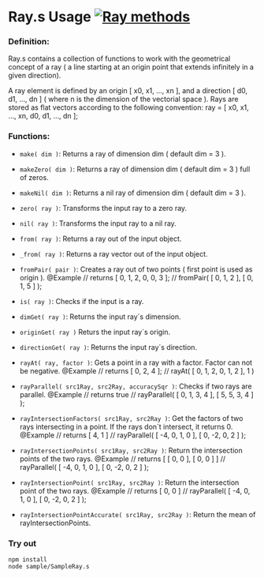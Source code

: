 
# Ray.s Usage [![Ray methods](https://travis-ci.org/Wandalen/wMathModels.svg?branch=master)](https://github.com/Wandalen/wMathModels/blob/master/proto/dwtools/amath/geometric/Ray.s)

### Definition:
  Ray.s contains a collection of functions to work with the geometrical concept of a ray ( a line starting at an origin point that extends infinitely in a given direction).

  A ray element is defined by an origin [ x0, x1, ..., xn ], and a direction [ d0, d1, ..., dn ] ( where n is the dimension of the vectorial space ).
  Rays are stored as flat vectors according to the following convention: ray = [ x0, x1, ..., xn, d0, d1, ..., dn ];

### Functions:
  - `make( dim )`: Returns a ray of dimension dim ( default dim = 3 ).
  - `makeZero( dim )`: Returns a ray of dimension dim ( default dim = 3 ) full of zeros.
  - `makeNil( dim )`: Returns a nil ray of dimension dim ( default dim = 3 ).
  - `zero( ray )`: Transforms the input ray to a zero ray.
  - `nil( ray )`: Transforms the input ray to a nil ray.

  - `from( ray )`: Returns a ray out of the input object.
  - `_from( ray )`: Returns a ray vector out of the input object.
  - `fromPair( pair )`: Creates a ray out of two points ( first point is used as origin ).
      @Example
      // returns [ 0, 1, 2, 0, 0, 3 ];
      // fromPair( [ 0, 1, 2 ], [ 0, 1, 5 ] );

  - `is( ray )`: Checks if the input is a ray.      
  - `dimGet( ray )`: Returns the input ray´s dimension.
  - `originGet( ray )` Returs the input ray´s origin.
  - `directionGet( ray )`: Returns the input ray´s direction.

  - `rayAt( ray, factor )`: Gets a point in a ray with a factor. Factor can not be negative.
      @Example
      // returns [ 0, 2, 4 ];
      // rayAt( [ 0, 1, 2, 0, 1, 2 ], 1 )

  - `rayParallel( src1Ray, src2Ray, accuracySqr )`: Checks if two rays are parallel.
      @Example
      // returns true
      // rayParallel( [ 0, 1, 3, 4 ], [ 5, 5, 3, 4 ] );

  - `rayIntersectionFactors( src1Ray, src2Ray )`: Get the factors of two rays intersecting in a point.
  If the rays don´t intersect, it returns 0.
      @Example
      // returns [ 4, 1 ]
      // rayParallel( [ -4, 0, 1, 0 ], [ 0, -2, 0, 2 ] );
  - `rayIntersectionPoints( src1Ray, src2Ray )`: Return the intersection points of the two rays.
      @Example
      // returns [ [ 0, 0 ], [ 0, 0 ] ]
      // rayParallel( [ -4, 0, 1, 0 ], [ 0, -2, 0, 2 ] );
  - `rayIntersectionPoint( src1Ray, src2Ray )`: Return the intersection point of the two rays.
      @Example
      // returns [ 0, 0 ]
      // rayParallel( [ -4, 0, 1, 0 ], [ 0, -2, 0, 2 ] );
  - `rayIntersectionPointAccurate( src1Ray, src2Ray )`: Return the mean of rayIntersectionPoints.


### Try out  
```
npm install
node sample/SampleRay.s
```
